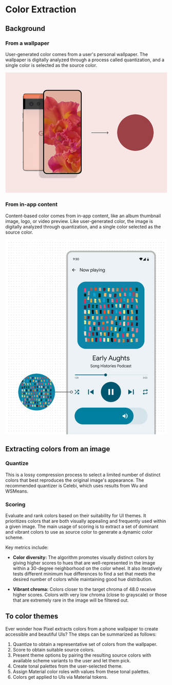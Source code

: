 # Color Extraction

## Background

### From a wallpaper

User-generated color comes from a user's personal wallpaper. The wallpaper is
digitally analyzed through a process called quantization, and a single color is
selected as the source color.

![Red source color is extracted from a wallpaper](images/wallpaper_based_color.png)

### From in-app content

Content-based color comes from in-app content, like an album thumbnail image,
logo, or video preview. Like user-generated color, the image is digitally
analyzed through quantization, and a single color selected as the source color.

![Blue source color is extracted from a podcast cover](images/content_based_color.png)

## Extracting colors from an image

### Quantize

This is a lossy compression process to select a limited number of distinct
colors that best reproduces the original image's appearance. The recommended
quantizer is Celebi, which uses results from Wu and WSMeans.

### Scoring

Evaluate and rank colors based on their suitability for UI themes. It
prioritizes colors that are both visually appealing and frequently used within a
given image. The main usage of scoring is to extract a set of dominant and
vibrant colors to use as source color to generate a dynamic color scheme.

Key metrics include:

-   **Color diversity:** The algorithm promotes visually distinct colors by
    giving higher scores to hues that are well-represented in the image within a
    30-degree neighborhood on the color wheel. It also iteratively tests
    different minimum hue differences to find a set that meets the desired
    number of colors while maintaining good hue distribution.

-   **Vibrant chroma:** Colors closer to the target chroma of 48.0 receive
    higher scores. Colors with very low chroma (close to grayscale) or those
    that are extremely rare in the image will be filtered out.

## To color themes

Ever wonder how Pixel extracts colors from a phone wallpaper to create
accessible and beautiful UIs? The steps can be summarized as follows:

1.  Quantize to obtain a representative set of colors from the wallpaper.
1.  Score to obtain suitable source colors.
1.  Present theme options by pairing the resulting source colors with available
    scheme variants to the user and let them pick.
1.  Create tonal palettes from the user-selected theme.
1.  Assign Material color roles with values from these tonal palettes.
1.  Colors get applied to UIs via Material tokens.
